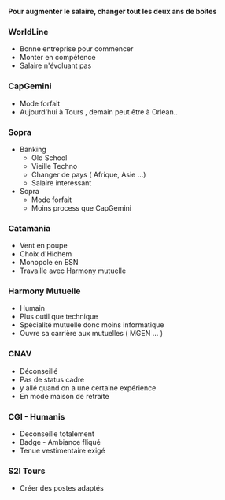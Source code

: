 
**Pour augmenter le salaire, changer tout les deux ans de boîtes**

### WorldLine
- Bonne entreprise pour commencer
- Monter en compétence
- Salaire n'évoluant pas

### CapGemini
- Mode forfait
- Aujourd'hui à Tours , demain peut être à Orlean.. 

### Sopra 
- Banking 
	- Old School 
	- Vieille Techno
	- Changer de pays ( Afrique, Asie ...)
	- Salaire interessant 
- Sopra 
	- Mode forfait
	- Moins process que CapGemini

### Catamania
- Vent en poupe
- Choix d'Hichem
- Monopole en ESN
- Travaille avec Harmony mutuelle

### Harmony Mutuelle
- Humain
- Plus outil que technique
- Spécialité mutuelle donc moins informatique
- Ouvre sa carrière aux mutuelles ( MGEN ... )

### CNAV
- Déconseillé
- Pas de status cadre
- y allé quand on a une certaine expérience
- En mode maison de retraite

### CGI - Humanis
- Deconseille totalement
- Badge - Ambiance fliqué
- Tenue vestimentaire exigé

### S2I Tours
- Créer des postes adaptés

